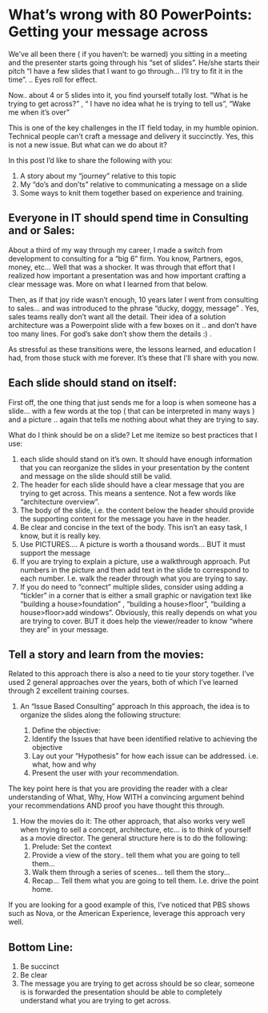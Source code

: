 # What’s wrong with 80 PowerPoints: Getting your message across

We’ve all been there ( if you haven’t: be warned) you sitting in a meeting and the presenter starts going through his “set of slides”.  He/she starts their pitch “I have a few slides that I want to go through… I’ll try to fit it in the time”.   .. Eyes roll for effect.

Now.. about 4 or 5 slides into it, you find yourself totally lost. “What is he trying to get across?” , “ I have no idea what he is trying to tell us”,  “Wake me when it’s over”

This is one of the key challenges in the IT field today, in my humble opinion.  Technical people can’t craft a message and delivery it succinctly.  Yes, this is not a new issue.  But what can we do about it?

In this post I’d like to share the following with you:

1.  A story about my “journey” relative to this topic
2.  My “do’s and don’ts” relative to communicating a message on a slide
3.  Some ways to knit them together based on experience and training.

## Everyone in IT should spend time in Consulting and or Sales:
About a third of my way through my career, I made a switch from development to consulting for a “big 6” firm. You know, Partners, egos, money, etc…  Well that was a shocker.  It was through that effort that I realized how important a presentation was and how important crafting a clear message was.  More on what I learned from that below.

Then, as if that joy ride wasn’t enough, 10 years later I went from consulting to sales… and was introduced to the phrase “ducky, doggy, message” .   Yes, sales teams really don’t want all the detail. Their idea of a solution architecture was a Powerpoint slide with a few boxes on it .. and don’t have too many lines.  For god’s sake don’t show them the details :) .

As stressful as these transitions were, the lessons learned, and education I had, from those stuck with me forever. It’s these that I’ll share with you now.

## Each slide should stand on itself:
First off, the one thing that just sends me for a loop is when someone has a slide… with a few words at the top ( that can be interpreted in many ways ) and a picture .. again that tells me nothing about what they are trying to say.

What do I think should be on a slide?  Let me itemize so best practices that I use:

1. each slide should stand on it’s own. It should have enough information that you can reorganize the slides in your presentation by the content and message on the slide should still be valid.
2. The header for each slide should have a clear message that you are trying to get across. This means a sentence. Not a few words like “architecture overview”.
3. The body of the slide, i.e. the content below the header should provide the supporting content for the message you have in the header.
4. Be clear and concise in the text of the body. This isn’t an easy task, I know, but it is really key.
5. Use PICTURES…. A picture is worth a thousand words… BUT it must support the message
6. If you are trying to explain a picture,  use a walkthrough approach.  Put numbers in the picture and then add text in the slide to correspond to each number. I.e. walk the reader through what you are trying to say.
7. If you do need to “connect” multiple slides, consider using adding a “tickler” in a corner that is either a small graphic or navigation text like “building a house>foundation” , “building a house>floor”, “building a house>floor>add windows”.  Obviously, this really depends on what you are trying to cover. BUT it does help the viewer/reader to know “where they are” in your message.

## Tell a story and learn from the movies:
Related to this approach there is also a need to tie your story together. I’ve used 2 general approaches over the years, both of which I’ve learned through 2 excellent training courses.

1. An “Issue Based Consulting” approach
In this approach, the idea is to organize the slides along the following structure:

    1. Define the objective:
    2. Identify the Issues that have been identified relative to achieving the objective
    3. Lay out your “Hypothesis” for how each issue can be addressed.   i.e. what, how and why
    4. Present the user with your recommendation. 

The key point here is that you are providing the reader with a clear understanding of What, Why, How WITH a convincing argument behind your recommendations AND proof you have thought this through.

1. How the movies do it:
     The other approach, that also works very well when trying to sell a concept, architecture, etc…  is to think of yourself as a movie director. 	 The general structure here is to do the following:
    1. Prelude: Set the context 
    2. Provide a view of the story.. tell them what you are going to tell them…
    3. Walk them through a series of scenes…  tell them the story…
    4. Recap… Tell them what you are going to tell them. I.e. drive the point home.

If you are looking for a good example of this, I’ve noticed that PBS shows such as Nova, or the American Experience, leverage this approach very well. 

## Bottom Line:  
1. Be succinct 
2. Be clear
3. The message you are trying to get across should be so clear, someone is is forwarded the presentation should be able to completely understand what you are trying to get across.
